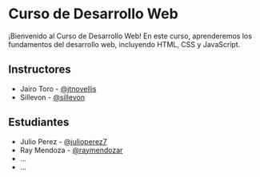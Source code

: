 # Curso de Desarrollo Web

¡Bienvenido al Curso de Desarrollo Web! En este curso, aprenderemos los fundamentos del desarrollo web, incluyendo HTML, CSS y JavaScript.

## Instructores

- Jairo Toro - [@jtnovellis](https://github.com/jtnovellis)
- Sillevon - [@sillevon](https://github.com/sillevon)

## Estudiantes

<!-- Nombre de ejemplo: Utiliza el mismo formato -->


- Julio Perez - [@julioperez7](https://github.com/julioperez7)
- Ray Mendoza - [@raymendozar](https://github.com/raymendozar)
- ...
- ...
